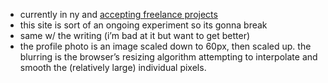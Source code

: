 - currently in ny and [accepting freelance projects](mailto:contact@jon-kyle.com)
- this site is sort of an ongoing experiment so its gonna break
- same w/ the writing (i’m bad at it but want to get better)
- the profile photo is an image scaled down to 60px, then scaled up. the blurring is the browser’s resizing algorithm attempting to interpolate and smooth the (relatively large) individual pixels.